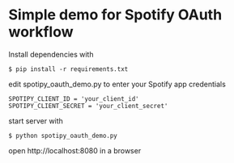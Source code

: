 # Simple demo for Spotify OAuth workflow

Install dependencies with

    $ pip install -r requirements.txt

edit spotipy_oauth_demo.py to enter your Spotify app credentials

    SPOTIPY_CLIENT_ID = 'your_client_id'
    SPOTIPY_CLIENT_SECRET = 'your_client_secret'

start server with

    $ python spotipy_oauth_demo.py 

open http://localhost:8080 in a browser
